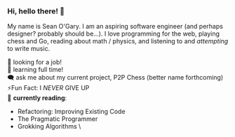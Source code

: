 ### Hi, hello there! 👋
My name is Sean O'Gary. I am an aspiring software engineer (and perhaps designer? probably should be...). I love programming for the web, playing chess and Go, reading about math / physics, and listening to and *attempting* to write music. 

🙏 looking for a job! \
🚀 learning full time! \
🗨️ ask me about my current project, P2P Chess (better name forthcoming) \
⚡Fun Fact: I *NEVER* GIVE UP \
📖 **currently reading**: 
- Refactoring: Improving Existing Code
- The Pragmatic Programmer
- Grokking Algorithms \


<!--
**NimrodRising/NimrodRising** is a ✨ _special_ ✨ repository because its `README.md` (this file) appears on your GitHub profile.

Here are some ideas to get you started:

- 🔭 I’m currently working on ...
- 🌱 I’m currently learning ...
- 👯 I’m looking to collaborate on ...
- 🤔 I’m looking for help with ...
- 💬 Ask me about ...
- 📫 How to reach me: ...
- 😄 Pronouns: ...
- ⚡ Fun fact: ...
-->
